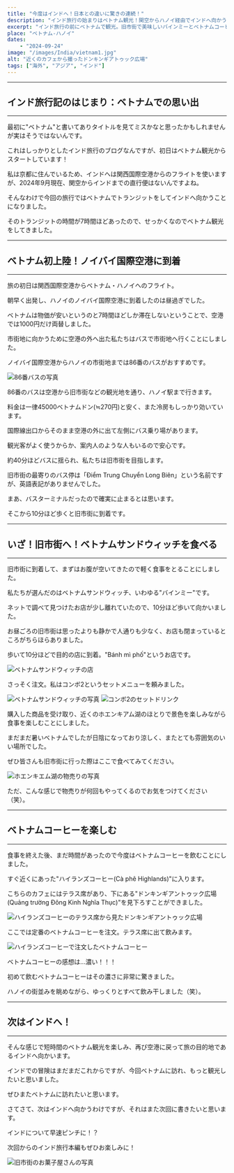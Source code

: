 ```yaml
---
title: "今度はインドへ！日本との違いに驚きの連続！"
description: "インド旅行の始まりはベトナム観光！関空からハノイ経由でインドへ向かう途中、7時間のトランジットを活かして旧市街を散策。ベトナムサンドウィッチやベトナムコーヒーを楽しみながら、次なる冒険へと旅立ちます。"
excerpt: "インド旅行の前にベトナムで観光。旧市街で美味しいバインミーとベトナムコーヒーを楽しみ、ハノイの魅力を感じた短いひととき。次はインドへ向かいます！"
place: "ベトナム-ハノイ"
dates:
    - "2024-09-24"
image: "/images/India/vietnam1.jpg"
alt: "近くのカフェから撮ったドンキンギアトゥック広場"
tags: ["海外", "アジア", "インド"]
---
```


---
## インド旅行記のはじまり：ベトナムでの思い出
---

最初に"ベトナム"と書いてありタイトルを見てミスかなと思ったかもしれませんが実はそうではないんです。

これはしっかりとしたインド旅行のブログなんですが、初日はベトナム観光からスタートしています！

私は京都に住んでいるため、インドへは関西国際空港からのフライトを使いますが、2024年9月現在、関空からインドまでの直行便はないんですよね。

そんなわけで今回の旅行ではベトナムでトランジットをしてインドへ向かうことになりました。

そのトランジットの時間が7時間ほどあったので、せっかくなのでベトナム観光をしてきました。

---
## ベトナム初上陸！ノイバイ国際空港に到着
---

旅の初日は関西国際空港からベトナム・ハノイへのフライト。

朝早く出発し、ハノイのノイバイ国際空港に到着したのは昼過ぎでした。

ベトナムは物価が安いというのと7時間ほどしか滞在しないということで、空港では1000円だけ両替しました。

市街地に向かうために空港の外へ出た私たちはバスで市街地へ行くことにしました。

ノイバイ国際空港からハノイの市街地までは86番のバスがおすすめです。

![86番バスの写真](/images/India/bus.jpg)

86番のバスは空港から旧市街などの観光地を通り、ハノイ駅まで行きます。

料金は一律45000ベトナムドン(≒270円)と安く、また冷房もしっかり効いています。

国際線出口からそのまま空港の外に出て左側にバス乗り場があります。

観光客がよく使うからか、案内人のような人もいるので安心です。

約40分ほどバスに揺られ、私たちは旧市街を目指します。

旧市街の最寄りのバス停は「Điểm Trung Chuyển Long Biên」という名前ですが、英語表記がありませんでした。

まあ、バスターミナルだったので確実に止まるとは思います。

そこから10分ほど歩くと旧市街に到着です。

---
## いざ！旧市街へ！ベトナムサンドウィッチを食べる
---

旧市街に到着して、まずはお腹が空いてきたので軽く食事をとることにしました。

私たちが選んだのはベトナムサンドウィッチ、いわゆる"バインミー"です。

ネットで調べて見つけたお店が少し離れていたので、10分ほど歩いて向かいました。

お昼ごろの旧市街は思ったよりも静かで人通りも少なく、お店も閉まっているところがちらほらありました。

歩いて10分ほどで目的の店に到着。"Bánh mì phố"というお店です。

![ベトナムサンドウィッチの店](/images/India/vietnam2.jpg)

さっそく注文。私はコンボ2というセットメニューを頼みました。

![ベトナムサンドウィッチの写真](/images/India/vietnam3.jpg)
![コンボ2のセットドリンク](/images/India/vietnam4.jpg)

購入した商品を受け取り、近くのホエンキアム湖のほとりで景色を楽しみながら食事を楽しむことにしました。

まだまだ暑いベトナムでしたが日陰になっており涼しく、またとても雰囲気のいい場所でした。

ぜひ皆さんも旧市街に行った際はここで食べてみてください。

![ホエンキエム湖の物売りの写真](/images/India/vietnam5.jpg)

ただ、こんな感じで物売りが何回もやってくるのでお気をつけてください（笑）。  

---
## ベトナムコーヒーを楽しむ
---

食事を終えた後、まだ時間があったので今度はベトナムコーヒーを飲むことにしました。

すぐ近くにあった"ハイランズコーヒー(Cà phê Highlands)"に入ります。

こちらのカフェにはテラス席があり、下にある"ドンキンギアントゥック広場(Quảng trường Đông Kinh Nghĩa Thục)"を見下ろすことができました。

![ハイランズコーヒーのテラス席から見たドンキンギアントゥック広場](/images/India/vietnam6.jpg)

ここでは定番のベトナムコーヒーを注文。テラス席に出て飲みます。

![ハイランズコーヒーで注文したベトナムコーヒー](/images/India/coffee.jpg)

ベトナムコーヒーの感想は...濃い！！！

初めて飲むベトナムコーヒーはその濃さに非常に驚きました。

ハノイの街並みを眺めながら、ゆっくりとすべて飲み干しました（笑）。  

---
## 次はインドへ！
---

そんな感じで短時間のベトナム観光を楽しみ、再び空港に戻って旅の目的地であるインドへ向かいます。

インドでの冒険はまだまだこれからですが、今回ベトナムに訪れ、もっと観光したいと思いました。

ぜひまたベトナムに訪れたいと思います。

さてさて、次はインドへ向かうわけですが、それはまた次回に書きたいと思います。

インドについて早速ピンチに！？

次回からのインド旅行本編もぜひお楽しみに！

![旧市街のお菓子屋さんの写真](/images/India/okashi.jpg)
